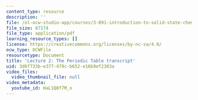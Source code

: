 ```yaml
---
content_type: resource
description: ''
file: /ol-ocw-studio-app/courses/3-091-introduction-to-solid-state-chemistry-fall-2018/HaL1Q8f7M_o_transcript.pdf
file_size: 87174
file_type: application/pdf
learning_resource_types: []
license: https://creativecommons.org/licenses/by-nc-sa/4.0/
ocw_type: OCWFile
resourcetype: Document
title: 'Lecture 2: The Periodic Table transcript'
uid: 3d6f733b-e377-479c-b652-e16b9ef2303a
video_files:
  video_thumbnail_file: null
video_metadata:
  youtube_id: HaL1Q8f7M_o
---
```

